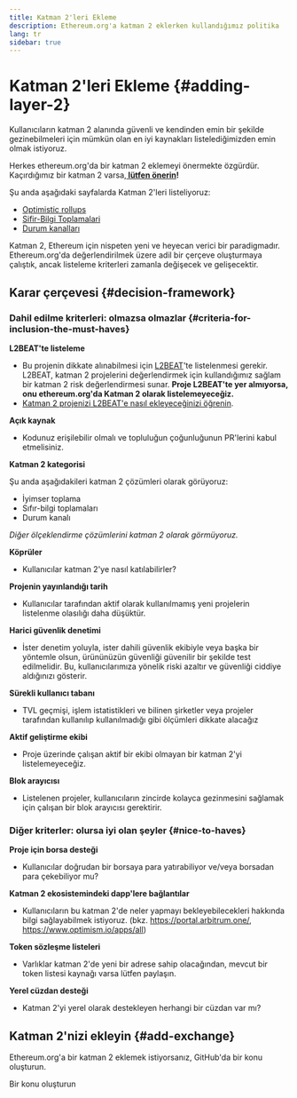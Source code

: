```yaml
---
title: Katman 2'leri Ekleme
description: Ethereum.org'a katman 2 eklerken kullandığımız politika
lang: tr
sidebar: true
---
```


# Katman 2'leri Ekleme {#adding-layer-2}

Kullanıcıların katman 2 alanında güvenli ve kendinden emin bir şekilde gezinebilmeleri için mümkün olan en iyi kaynakları listelediğimizden emin olmak istiyoruz.

Herkes ethereum.org'da bir katman 2 eklemeyi önermekte özgürdür. Kaçırdığımız bir katman 2 varsa,**[ lütfen önerin](https://github.com/ethereum/ethereum-org-website/issues/new?&template=suggest_layer2.md)!**

Şu anda aşağıdaki sayfalarda Katman 2'leri listeliyoruz:

- [Optimistic rollups](/developers/docs/scaling/optimistic-rollups/)
- [Sifir-Bilgi Toplamalari](/developers/docs/scaling/zk-rollups/)
- [Durum kanalları](/developers/docs/scaling/state-channels/)
<!-- TODO: Add layer-2 page -->

Katman 2, Ethereum için nispeten yeni ve heyecan verici bir paradigmadır. Ethereum.org'da değerlendirilmek üzere adil bir çerçeve oluşturmaya çalıştık, ancak listeleme kriterleri zamanla değişecek ve gelişecektir.

## Karar çerçevesi {#decision-framework}

### Dahil edilme kriterleri: olmazsa olmazlar {#criteria-for-inclusion-the-must-haves}

**L2BEAT'te listeleme**

- Bu projenin dikkate alınabilmesi için [L2BEAT](https://l2beat.com)'te listelenmesi gerekir. L2BEAT, katman 2 projelerini değerlendirmek için kullandığımız sağlam bir katman 2 risk değerlendirmesi sunar. **Proje L2BEAT'te yer almıyorsa, onu ethereum.org'da Katman 2 olarak listelemeyeceğiz.**
- [Katman 2 projenizi L2BEAT'e nasıl ekleyeceğinizi öğrenin](https://github.com/l2beat/l2beat/blob/master/CONTRIBUTING.md).

**Açık kaynak**

- Kodunuz erişilebilir olmalı ve topluluğun çoğunluğunun PR'lerini kabul etmelisiniz.

**Katman 2 kategorisi**

Şu anda aşağıdakileri katman 2 çözümleri olarak görüyoruz:

- İyimser toplama
- Sıfır-bilgi toplamaları
- Durum kanalı

_Diğer ölçeklendirme çözümlerini katman 2 olarak görmüyoruz._

**Köprüler**

- Kullanıcılar katman 2'ye nasıl katılabilirler?

**Projenin yayınlandığı tarih**

- Kullanıcılar tarafından aktif olarak kullanılmamış yeni projelerin listelenme olasılığı daha düşüktür.

**Harici güvenlik denetimi**

- İster denetim yoluyla, ister dahili güvenlik ekibiyle veya başka bir yöntemle olsun, ürününüzün güvenliği güvenilir bir şekilde test edilmelidir. Bu, kullanıcılarımıza yönelik riski azaltır ve güvenliği ciddiye aldığınızı gösterir.

**Sürekli kullanıcı tabanı**

- TVL geçmişi, işlem istatistikleri ve bilinen şirketler veya projeler tarafından kullanılıp kullanılmadığı gibi ölçümleri dikkate alacağız

**Aktif geliştirme ekibi**

- Proje üzerinde çalışan aktif bir ekibi olmayan bir katman 2'yi listelemeyeceğiz.

**Blok arayıcısı**

- Listelenen projeler, kullanıcıların zincirde kolayca gezinmesini sağlamak için çalışan bir blok arayıcısı gerektirir.

### Diğer kriterler: olursa iyi olan şeyler {#nice-to-haves}

**Proje için borsa desteği**

- Kullanıcılar doğrudan bir borsaya para yatırabiliyor ve/veya borsadan para çekebiliyor mu?

**Katman 2 ekosistemindeki dapp'lere bağlantılar**

- Kullanıcıların bu katman 2'de neler yapmayı bekleyebilecekleri hakkında bilgi sağlayabilmek istiyoruz. (bkz. https://portal.arbitrum.one/, https://www.optimism.io/apps/all)

**Token sözleşme listeleri**

- Varlıklar katman 2'de yeni bir adrese sahip olacağından, mevcut bir token listesi kaynağı varsa lütfen paylaşın.

**Yerel cüzdan desteği**

- Katman 2'yi yerel olarak destekleyen herhangi bir cüzdan var mı?

## Katman 2'nizi ekleyin {#add-exchange}

Ethereum.org'a bir katman 2 eklemek istiyorsanız, GitHub'da bir konu oluşturun.

<ButtonLink to="https://github.com/ethereum/ethereum-org-website/issues/new?&template=suggest_layer2.md">
  Bir konu oluşturun
</ButtonLink>

